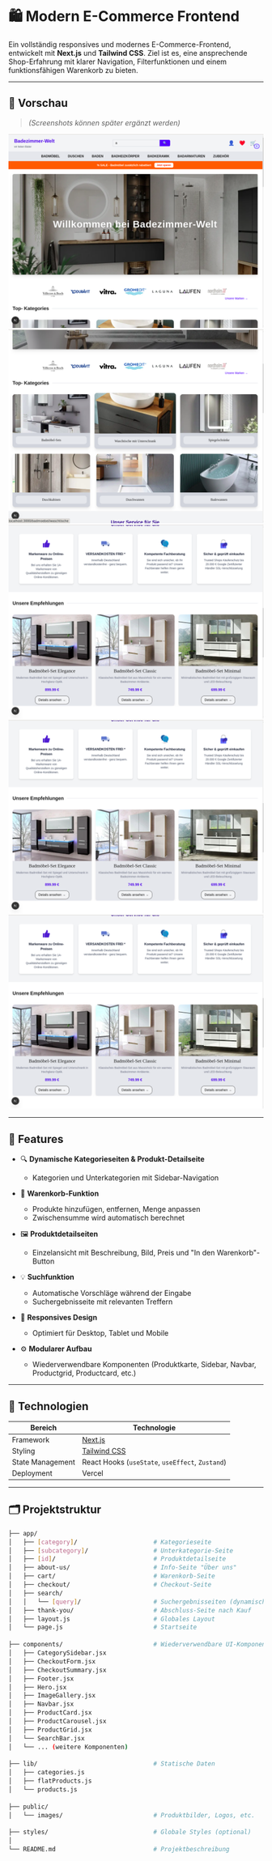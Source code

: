 # 🛍️ Modern E-Commerce Frontend

Ein vollständig responsives und modernes E-Commerce-Frontend, entwickelt mit **Next.js** und **Tailwind CSS**. Ziel ist es, eine ansprechende Shop-Erfahrung mit klarer Navigation, Filterfunktionen und einem funktionsfähigen Warenkorb zu bieten.

---

## 📸 Vorschau

> *(Screenshots können später ergänzt werden)*

![Screenshot Home](./public/images/githubreadme/pic1.png)
![Screenshot Home2](./public/images/githubreadme/pic2.png)
![Screenshot Home3](./public/images/githubreadme/pic3.png)
![Screenshot list](./public/images/githubreadme/pic3.png)
![Screenshot productDetailPage](./public/images/githubreadme/pic3.png)



---

## 🚀 Features

- 🔍 **Dynamische Kategorieseiten & Produkt-Detailseite**
  - Kategorien und Unterkategorien mit Sidebar-Navigation

- 🛒 **Warenkorb-Funktion**
  - Produkte hinzufügen, entfernen, Menge anpassen
  - Zwischensumme wird automatisch berechnet
- 🖼️ **Produktdetailseiten**
  - Einzelansicht mit Beschreibung, Bild, Preis und "In den Warenkorb"-Button
- 💡 **Suchfunktion**
  - Automatische Vorschläge während der Eingabe
  - Suchergebnisseite mit relevanten Treffern
- 📱 **Responsives Design**
  - Optimiert für Desktop, Tablet und Mobile
- ⚙️ **Modularer Aufbau**
  - Wiederverwendbare Komponenten (Produktkarte, Sidebar, Navbar, Productgrid, Productcard, etc.)

---

## 🧱 Technologien

| Bereich             | Technologie           |
|--------------------|------------------------|
| Framework          | [Next.js](https://nextjs.org/) |
| Styling            | [Tailwind CSS](https://tailwindcss.com/) |
| State Management   | React Hooks (`useState`, `useEffect`, `Zustand`) |
| Deployment         | Vercel |

---

## 🗂️ Projektstruktur

```bash
├── app/
│   ├── [category]/                     # Kategorieseite
│   ├── [subcategory]/                  # Unterkategorie-Seite
│   ├── [id]/                           # Produktdetailseite
│   ├── about-us/                       # Info-Seite "Über uns"
│   ├── cart/                           # Warenkorb-Seite
│   ├── checkout/                       # Checkout-Seite
│   ├── search/
│   │   └── [query]/                    # Suchergebnisseiten (dynamisch)
│   ├── thank-you/                      # Abschluss-Seite nach Kauf
│   ├── layout.js                       # Globales Layout
│   └── page.js                         # Startseite

├── components/                         # Wiederverwendbare UI-Komponenten
│   ├── CategorySidebar.jsx
│   ├── CheckoutForm.jsx
│   ├── CheckoutSummary.jsx
│   ├── Footer.jsx
│   ├── Hero.jsx
│   ├── ImageGallery.jsx
│   ├── Navbar.jsx
│   ├── ProductCard.jsx
│   ├── ProductCarousel.jsx
│   ├── ProductGrid.jsx
│   └── SearchBar.jsx
│   └── ... (weitere Komponenten)

├── lib/                                # Statische Daten
│   ├── categories.js
│   ├── flatProducts.js
│   └── products.js

├── public/
│   └── images/                         # Produktbilder, Logos, etc.

├── styles/                             # Globale Styles (optional)
│
└── README.md                           # Projektbeschreibung
